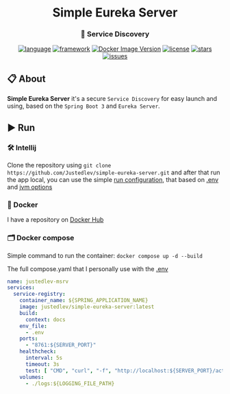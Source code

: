 <div id="header" align="center">
    <h1>Simple Eureka Server</h1>
    <h3>🚚 Service Discovery</h3>
</div>

<div id="badges" align="center">

[![language](https://img.shields.io/badge/Java%2017-e6892e.svg?logo=openjdk&logoColor=white)](https://github.com/justedlev/simple-eureka-server)
[![framework](https://img.shields.io/badge/Spring%20Boot%203-6DB33F.svg?logo=springboot&logoColor=white)](https://docs.spring.io/spring-boot/index.html)
[![Docker Image Version](https://img.shields.io/docker/v/justedlev/simple-eureka-server?logo=docker&label=simple-eureka-server)](https://hub.docker.com/repository/docker/justedlev/simple-eureka-server)
[![license](https://img.shields.io/github/license/justedlev/simple-eureka-server)](https://www.apache.org/licenses/LICENSE-2.0.txt)
[![stars](https://img.shields.io/github/stars/justedlev/simple-eureka-server)](https://github.com/justedlev/simple-eureka-server/star)
[![issues](https://img.shields.io/github/issues/justedlev/simple-eureka-server)](https://github.com/justedlev/simple-eureka-server/issues)

</div>

## 📋 About

__Simple Eureka Server__ it's a secure `Service Discovery` for easy launch and using, based on the `Spring Boot 3` and
`Eureka Server`.

## ▶️ Run

### 🛠️ Intellij

Clone the repository using `git clone https://github.com/Justedlev/simple-eureka-server.git` and after that run the app local,
you can use the simple [run configuration](.run/Default.run.xml), that based on [.env](.env)
and [jvm options](.vmoptions)

### 🚢 Docker

I have a repository on [Docker Hub](https://hub.docker.com/repository/docker/justedlev/simple-eureka-server/general)

### 🗂️ Docker compose

Simple command to run the container: `docker compose up -d --build`

The full compose.yaml that I personally use with the [.env](.env)

```yaml
name: justedlev-msrv
services:
  service-registry:
    container_name: ${SPRING_APPLICATION_NAME}
    image: justedlev/simple-eureka-server:latest
    build:
      context: docs
    env_file:
      - .env
    ports:
      - "8761:${SERVER_PORT}"
    healthcheck:
      interval: 5s
      timeout: 3s
      test: [ "CMD", "curl", "-f", "http://localhost:${SERVER_PORT}/actuator/health", "||", "exit 1" ]
    volumes:
      - ./logs:${LOGGING_FILE_PATH}
```
